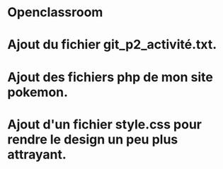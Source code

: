 # Openclassroom
# Ajout du fichier git_p2_activité.txt.
# Ajout des fichiers php de mon site pokemon.
# Ajout d'un fichier style.css pour rendre le design un peu plus attrayant.
